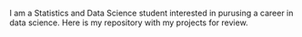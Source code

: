 I am a Statistics and Data Science student interested in purusing a career in data science. Here is my repository with my projects for review.

